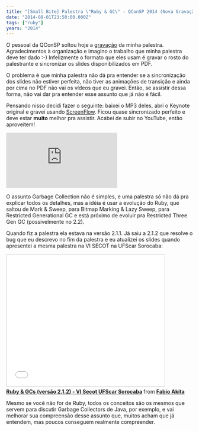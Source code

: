```yaml
---
title: "[Small Bite] Palestra \"Ruby & GC\" - QConSP 2014 (Nova Gravação!)"
date: "2014-08-01T23:50:00.000Z"
tags: ["ruby"]
years: "2014"
---
```


<p></p>
<p>O pessoal da QConSP soltou hoje a <a href="http://www.infoq.com/br/presentations/entendendo-garbage-collector-ruby">gravação</a> da minha palestra. Agradecimentos à organização e imagino o trabalho que minha palestra deve ter dado :-) Infelizmente o formato que eles usam é gravar o rosto do palestrante e sincronizar os slides disponibilizados em PDF.</p>
<p>O problema é que minha palestra não dá pra entender se a sincronização dos slides não estiver perfeita, não tiver as animações de transição e ainda por cima no PDF não vai os vídeos que eu gravei. Então, se assistir dessa forma, não vai dar pra entender esse assunto que já não é fácil.</p>
<p>Pensando nisso decidi fazer o seguinte: baixei o MP3 deles, abri o Keynote original e gravei usando <a href="http://www.telestream.net/screenflow/overview.htm">ScreenFlow</a>. Ficou quase sincronizado perfeito e deve estar <strong>muito</strong> melhor pra assistir. Acabei de subir no YouTube, então aproveitem!</p>
<p></p>
<p></p>
<div class="embed-container"><iframe src="https://www.youtube.com/embed/4JiPGHSKuTY" frameborder="0" allowfullscreen=""></iframe></div>
<p>O assunto Garbage Collection não é simples, e uma palestra só não dá pra explicar todos os detalhes, mas a idéia é usar a evolução do Ruby, que saltou de Mark &amp; Sweep, para Bitmap Marking &amp; Lazy Sweep, para Restricted Generational GC e está próximo de evoluir pra Restricted Three Gen GC (possivelmente no 2.2).</p>
<p>Quando fiz a palestra ela estava na versão 2.1.1. Já saiu a 2.1.2 que resolve o bug que eu descrevo no fim da palestra e eu atualizei os slides quando apresentei a mesma palestra na VI SECOT na UFScar Sorocaba:</p>
<div class="embed-container"><iframe src="//www.slideshare.net/slideshow/embed_code/34722473?rel=0" width="427" height="356" frameborder="0" marginwidth="0" marginheight="0" scrolling="no" style="border:1px solid #CCC; border-width:1px; margin-bottom:5px; max-width: 100%;" allowfullscreen=""> </iframe>
  <div style="margin-bottom:5px"> <strong> <a href="https://www.slideshare.net/akitaonrails/ruby-gcs-verso-212-vi-secot-ufscar-sorocaba" title="Ruby &amp; GCs (versão 2.1.2) - VI Secot UFScar Sorocaba" target="_blank">Ruby &amp; GCs (versão 2.1.2) - VI Secot UFScar Sorocaba</a> </strong> from <strong><a href="https://www.slideshare.net/akitaonrails" target="_blank">Fabio Akita</a></strong> </div>
</div>
<p>Mesmo se você não for de Ruby, todos os conceitos são os mesmos que servem para discutir Garbage Collectors de Java, por exemplo, e vai melhorar sua compreensão desse assunto que, muitos acham que já entendem, mas poucos conseguem realmente compreender.</p>
<p></p>
